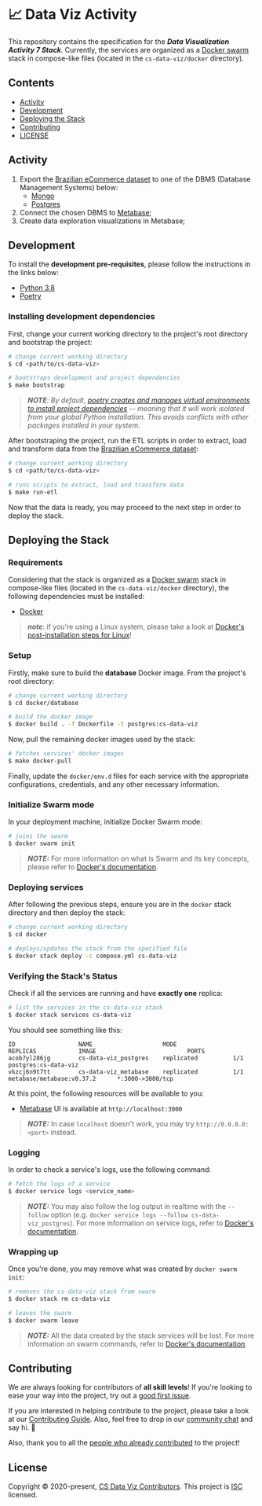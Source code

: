 # 📈 Data Viz Activity

This repository contains the specification for the _**Data Visualization Activity 7 Stack**_. Currently, the services are organized as a [Docker swarm](https://docs.docker.com/engine/swarm/key-concepts/) stack in compose-like files (located in the `cs-data-viz/docker` directory).

## Contents

- [Activity](#activity)
- [Development](#development)
- [Deploying the Stack](#deploying-the-stack)
- [Contributing](#contributing)
- [LICENSE](#license)

## Activity

1. Export the [Brazilian eCommerce dataset](https://www.kaggle.com/olistbr/brazilian-ecommerce) to one of the DBMS (Database Management Systems) below:
    - [Mongo](https://www.mongodb.com)
    - [Postgres](https://www.postgresql.org)
2. Connect the chosen DBMS to [Metabase](https://www.metabase.com);
3. Create data exploration visualizations in Metabase;

## Development

To install the **development pre-requisites**, please follow the instructions in the links below:

- [Python 3.8](https://www.python.org/downloads/)
- [Poetry](https://github.com/python-poetry/poetry#installation)

### Installing development dependencies

First, change your current working directory to the project's root directory and bootstrap the project:

```bash
# change current working directory
$ cd <path/to/cs-data-viz>

# bootstraps development and project dependencies
$ make bootstrap
```

>_**NOTE**: By default, [poetry creates and manages virtual environments to install project dependencies](https://python-poetry.org/docs/basic-usage/#using-your-virtual-environment) -- meaning that it will work isolated from your global Python installation. This avoids conflicts with other packages installed in your system._

After bootstraping the project, run the ETL scripts in order to extract, load and transform data from the [Brazilian eCommerce dataset](https://www.kaggle.com/olistbr/brazilian-ecommerce):

```bash
# change current working directory
$ cd <path/to/cs-data-viz>

# runs scripts to extract, load and transform data
$ make run-etl
```

Now that the data is ready, you may proceed to the next step in order to deploy the stack.

## Deploying the Stack

### Requirements

Considering that the stack is organized as a [Docker swarm](https://docs.docker.com/engine/swarm/key-concepts/) stack in compose-like files (located in the `cs-data-viz/docker` directory), the following dependencies must be installed:

- [Docker](https://docs.docker.com/get-docker/)

> **_note_**: if you're using a Linux system, please take a look at [Docker's post-installation steps for Linux](https://docs.docker.com/engine/install/linux-postinstall/)!

### Setup

Firstly, make sure to build the **database** Docker image. From the project's root directory:

```bash
# change current working directory
$ cd docker/database

# build the docker image
$ docker build . -f Dockerfile -t postgres:cs-data-viz
```

Now, pull the remaining docker images used by the stack:

```bash
# fetches services' docker images
$ make docker-pull
```

Finally, update the `docker/env.d` files for each service with the appropriate configurations, credentials, and any other necessary information.

### Initialize Swarm mode

In your deployment machine, initialize Docker Swarm mode:

```bash
# joins the swarm
$ docker swarm init
```

>**_NOTE:_**  For more information on what is Swarm and its key concepts, please refer to [Docker's documentation](https://docs.docker.com/engine/swarm/key-concepts/).

### Deploying services

After following the previous steps, ensure you are in the `docker` stack directory and then deploy the stack:

```bash
# change current working directory
$ cd docker

# deploys/updates the stack from the specified file
$ docker stack deploy -c compose.yml cs-data-viz
```

### Verifying the Stack's Status

Check if all the services are running and have **exactly one** replica:

```bash
# list the services in the cs-data-viz stack
$ docker stack services cs-data-viz
```

You should see something like this:

```text
ID                  NAME                    MODE                REPLICAS            IMAGE                          PORTS
acob7yl286jg        cs-data-viz_postgres    replicated          1/1                 postgres:cs-data-viz
vkzcj6n9t7tt        cs-data-viz_metabase    replicated          1/1                 metabase/metabase:v0.37.2      *:3000->3000/tcp
```

At this point, the following resources will be available to you:

- [Metabase](https://www.metabase.com) UI is available at `http://localhost:3000`

>**_NOTE:_**  In case `localhost` doesn't work, you may try `http://0.0.0.0:<port>` instead.

### Logging

In order to check a service's logs, use the following command:

```bash
# fetch the logs of a service
$ docker service logs <service_name>
```

> **_NOTE:_**  You may also follow the log output in realtime with the `--follow` option (e.g. `docker service logs --follow cs-data-viz_postgres`). For more information on service logs, refer to [Docker's documentation](https://docs.docker.com/engine/reference/commandline/service_logs/).

### Wrapping up

Once you're done, you may remove what was created by `docker swarm init`:

```bash
# removes the cs-data-viz stack from swarm
$ docker stack rm cs-data-viz

# leaves the swarm
$ docker swarm leave
```

>**_NOTE:_**  All the data created by the stack services will be lost. For more information on swarm commands, refer to [Docker's documentation](https://docs.docker.com/engine/reference/commandline/swarm/).

## Contributing

We are always looking for contributors of **all skill levels**! If you're looking to ease your way into the project, try out a [good first issue](https://github.com/lcbm/cs-data-viz/labels/good%20first%20issue).

If you are interested in helping contribute to the project, please take a look at our [Contributing Guide](CONTRIBUTING.md). Also, feel free to drop in our [community chat](https://gitter.im/lcbm/community) and say hi. 👋

Also, thank you to all the [people who already contributed](https://github.com/lcbm/cs-data-viz/graphs/contributors) to the project!

## License

Copyright © 2020-present, [CS Data Viz Contributors](https://github.com/lcbm/cs-data-viz/graphs/contributors).
This project is [ISC](LICENSE) licensed.
